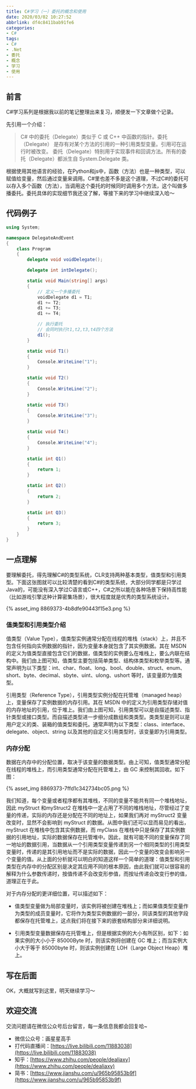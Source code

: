 ```yaml
---
title: C#学习（一）委托的概念和使用
date: 2020/03/02 10:27:52
abbrlink: df4c8411bab91fe6
categories:
- C#
tags:
- C#
- .Net
- 委托
- 概念
- 学习
- 使用
---
```

## 前言
C#学习系列是根据我以前的笔记整理出来复习，顺便发一下文章做个记录。

先引用一个介绍：
>C# 中的委托（Delegate）类似于 C 或 C++ 中函数的指针。委托（Delegate） 是存有对某个方法的引用的一种引用类型变量。引用可在运行时被改变。
委托（Delegate）特别用于实现事件和回调方法。所有的委托（Delegate）都派生自 System.Delegate 类。

根据使用其他语言的经验，在Python和js中，函数（方法）也是一种类型，可以赋值给变量，然后通过变量来调用。C#里也差不多是这个道理，不过C#的委托可以存入多个函数（方法），当调用这个委托的时候同时调用多个方法，这个叫做多播委托。委托具体的实现细节我还没了解，等接下来的学习中继续深入哈～

## 代码例子
```c#
using System;

namespace DelegateAndEvent
{
    class Program
    {
        delegate void voidDelegate();

        delegate int intDelegate();

        static void Main(string[] args)
        {
            // 定义一个多播委托
            voidDelegate d1 = T1;
            d1 += T2;
            d1 += T3;
            d1 += T4;

            // 执行委托
            // 会同时执行t1,t2,t3,t4四个方法
            d1();
        }

        static void T1()
        {
            Console.WriteLine("1");
        }

        static void T2()
        {
            Console.WriteLine("2");
        }

        static void T3()
        {
            Console.WriteLine("3");
        }

        static void T4()
        {
            Console.WriteLine("4");
        }

        static int Q1()
        {
            return 1;
        }

        static int Q2()
        {
            return 2;
        }

        static int Q3()
        {
            return 3;
        }
    }
}
```

## 一点理解
要理解委托，得先理解C#的类型系统，CLR支持两种基本类型，值类型和引用类型。下面这张图就可以比较清楚的看到C#的类型系统，大部分同学都是只学过Java的，可能没有深入学过C语言或C++，C#之所以能在各种场景下保持高性能（比如游戏引擎这种计算密集场景），很大程度就是优秀的类型系统设计。

{% asset_img 8869373-4b8dfe90443f15e3.png %}

### 值类型和引用类型介绍

值类型（Value Type），值类型实例通常分配在线程的堆栈（stack）上，并且不包含任何指向实例数据的指针，因为变量本身就包含了其实例数据。其在 MSDN 的定义为值类型直接包含它们的数据，值类型的实例要么在堆栈上，要么内联在结构中。我们由上图可知，值类型主要包括简单类型、结构体类型和枚举类型等。通常声明为以下类型：int、char、float、long、bool、double、struct、enum、short、byte、decimal、sbyte、uint、ulong、ushort 等时，该变量即为值类型。

引用类型（Reference Type），引用类型实例分配在托管堆（managed heap）上，变量保存了实例数据的内存引用。其在 MSDN 中的定义为引用类型存储对值的内存地址的引用，位于堆上。我们由上图可知，引用类型可以是自描述类型、指针类型或接口类型。而自描述类型进一步细分成数组和类类型。类类型是则可以是用户定义的类、装箱的值类型和委托。通常声明为以下类型：class、interface、delegate、object、string 以及其他的自定义引用类型时，该变量即为引用类型。

### 内存分配
数据在内存中的分配位置，取决于该变量的数据类型。由上可知，值类型通常分配在线程的堆栈上，而引用类型通常分配在托管堆上，由 GC 来控制其回收。如下图：

{% asset_img 8869373-7ffd1c342734bc05.png %}

我们知道，每个变量或者程序都有其堆栈，不同的变量不能共有同一个堆栈地址，因此 myStruct 和myStruct2 在堆栈中一定占用了不同的堆栈地址，尽管经过了变量的传递，实际的内存还是分配在不同的地址上，如果我们再对 myStruct2 变量改变时，显然不会影响到 myStruct 的数据。从图中我们还可以显而易见的看出，myStruct 在堆栈中包含其实例数据，而 myClass 在堆栈中只是保存了其实例数据的引用地址，实际的数据保存在托管堆中。因此，就有可能不同的变量保存了同一地址的数据引用，当数据从一个引用类型变量传递到另一个相同类型的引用类型变量时，传递的是其引用地址而不是实际的数据，因此一个变量的改变会影响另一个变量的值。从上面的分析就可以明白的知道这样一个简单的道理：值类型和引用类型在内存中的分配区别是决定其应用不同的根本原因，由此我们就可以很容易的解释为什么参数传递时，按值传递不会改变形参值，而按址传递会改变行参的值，道理正在于此。

对于内存分配的更详细位置，可以描述如下：

- 值类型变量做为局部变量时，该实例将被创建在堆栈上；而如果值类型变量作为类型的成员变量时，它将作为类型实例数据的一部分，同该类型的其他字段都保存在托管堆上，这点我们将在接下来的嵌套结构部分来详细说明。

- 引用类型变量数据保存在托管堆上，但是根据实例的大小有所区别，如下：如果实例的大小小于 85000Byte 时，则该实例将创建在 GC 堆上；而当实例大小大于等于 85000byte 时，则该实例创建在 LOH（Large Object Heap）堆上。

## 写在后面
OK，大概就写到这里，明天继续学习～

## 欢迎交流
交流问题请在微信公众号后台留言，每一条信息我都会回复哈~
- 微信公众号：画星星高手
- 打代码直播间：[https://live.bilibili.com/11883038](https://live.bilibili.com/11883038)
- 知乎：[https://www.zhihu.com/people/dealiaxy](https://www.zhihu.com/people/dealiaxy)
- 简书：[https://www.jianshu.com/u/965b95853b9f](https://www.jianshu.com/u/965b95853b9f)
